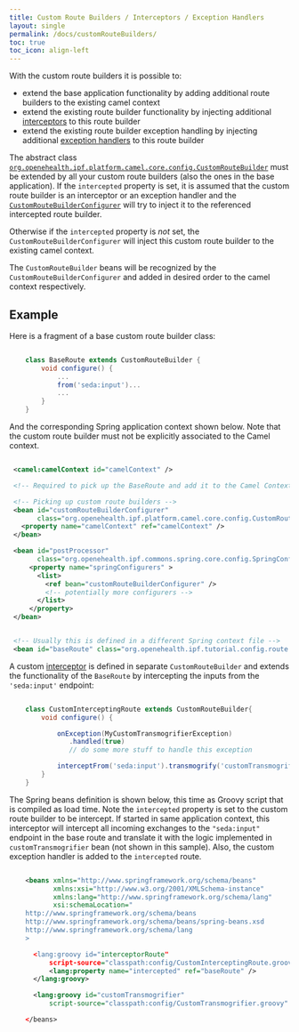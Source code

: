 ```yaml
---
title: Custom Route Builders / Interceptors / Exception Handlers
layout: single
permalink: /docs/customRouteBuilders/
toc: true
toc_icon: align-left
---
```


With the custom route builders it is possible to:

* extend the base application functionality by adding additional route builders to the existing camel context
* extend the existing route builder functionality by injecting additional [interceptors](https://camel.apache.org/intercept.html) to this route builder
* extend the existing route builder exception handling by injecting additional [exception handlers](https://camel.apache.org/exception-clause.html) to this route builder

The abstract class [`org.openehealth.ipf.platform.camel.core.config.CustomRouteBuilder`](apidocs/org/openehealth/ipf/platform/camel/core/config/CustomRouteBuilder.html)  must be extended by all your
custom route builders (also the ones in the base application). If the `intercepted` property is set, it is assumed
that the custom route builder is an interceptor or an exception handler and the
[`CustomRouteBuilderConfigurer`](apidocs/org/openehealth/ipf/platform/camel/core/config/CustomRouteBuilderConfigurer.html) will try
to inject it to the referenced intercepted route builder.

Otherwise if the `intercepted` property is *not* set, the `CustomRouteBuilderConfigurer` will inject this custom route builder
to the existing camel context.

The `CustomRouteBuilder` beans will be recognized by the `CustomRouteBuilderConfigurer` and added in desired order to the camel context respectively.


## Example

Here is a fragment of a base custom route builder class:

```groovy

    class BaseRoute extends CustomRouteBuilder {
        void configure() {
            ...
            from('seda:input')...
            ...
        }
    }

```

And the corresponding Spring application context shown below. Note that the custom route builder must not be explicitly associated to the Camel context.

 ```xml

  <camel:camelContext id="camelContext" />

  <!-- Required to pick up the BaseRoute and add it to the Camel Context -->

  <!-- Picking up custom route builders -->
  <bean id="customRouteBuilderConfigurer"
        class="org.openehealth.ipf.platform.camel.core.config.CustomRouteBuilderConfigurer">
    <property name="camelContext" ref="camelContext" />
  </bean>

  <bean id="postProcessor"
        class="org.openehealth.ipf.commons.spring.core.config.SpringConfigurationPostProcessor">
      <property name="springConfigurers" >
        <list>
          <ref bean="customRouteBuilderConfigurer" />
          <!-- potentially more configurers -->
        </list>
      </property>
  </bean>


  <!-- Usually this is defined in a different Spring context file -->
  <bean id="baseRoute" class="org.openehealth.ipf.tutorial.config.route.BaseRoute" />

 ```

A custom [interceptor](https://camel.apache.org/intercept.html) is defined in separate `CustomRouteBuilder` and extends
the functionality of the `BaseRoute` by intercepting the inputs from the `'seda:input'` endpoint:

```groovy

    class CustomInterceptingRoute extends CustomRouteBuilder{
        void configure() {

            onException(MyCustomTransmogrifierException)
               .handled(true)
               // do some more stuff to handle this exception

            interceptFrom('seda:input').transmogrify('customTransmogrifier')
        }
    }

```

The Spring beans definition is shown below, this time as Groovy script that is compiled as load time.
Note the `intercepted` property is set to the custom route builder to be intercept. If started in same application context,
this interceptor will intercept all incoming exchanges to the `"seda:input"` endpoint in the base route and translate
it with the logic implemented in `customTransmogrifier` bean (not shown in this sample). Also, the custom exception handler
is added to the `intercepted` route.

```xml

    <beans xmlns="http://www.springframework.org/schema/beans"
           xmlns:xsi="http://www.w3.org/2001/XMLSchema-instance"
           xmlns:lang="http://www.springframework.org/schema/lang"
           xsi:schemaLocation="
    http://www.springframework.org/schema/beans
    http://www.springframework.org/schema/beans/spring-beans.xsd
    http://www.springframework.org/schema/lang
    >

      <lang:groovy id="interceptorRoute"
          script-source="classpath:config/CustomInterceptingRoute.groovy" >
          <lang:property name="intercepted" ref="baseRoute" />
      </lang:groovy>

      <lang:groovy id="customTransmogrifier"
          script-source="classpath:config/CustomTransmogrifier.groovy" />

    </beans>

```

